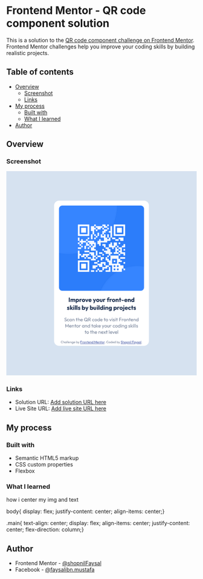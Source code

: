 # Frontend Mentor - QR code component solution

This is a solution to the [QR code component challenge on Frontend Mentor](https://www.frontendmentor.io/challenges/qr-code-component-iux_sIO_H). Frontend Mentor challenges help you improve your coding skills by building realistic projects. 

## Table of contents

- [Overview](#overview)
  - [Screenshot](#screenshot)
  - [Links](#links)
- [My process](#my-process)
  - [Built with](#built-with)
  - [What I learned](#what-i-learned)
- [Author](#author)


## Overview

### Screenshot

![](./screenshot.png)



### Links

- Solution URL: [Add solution URL here](https://shopnilfaysal.github.io/Frontend-Mentor---QR-code-component-solution/)
- Live Site URL: [Add live site URL here](https://shopnilfaysal.github.io/Frontend-Mentor---QR-code-component-solution/)

## My process

### Built with

- Semantic HTML5 markup
- CSS custom properties
- Flexbox


### What I learned

how i center my img and text

body{
  display: flex;
  justify-content: center;
  align-items: center;}

.main{
text-align: center;
display: flex;
align-items: center;
justify-content: center;
flex-direction: column;}


## Author

- Frontend Mentor - [@shopnilFaysal](https://www.frontendmentor.io/profile/shopnilFaysal)
- Facebook - [@faysalibn.mustafa](https://www.facebook.com/faysalibn.mustafa/)

